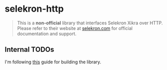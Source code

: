 # selekron-http
> This is a **non-official** library that interfaces Selekron Xikra over HTTP. Please refer to their website at [selekron.com](http://selekron.com/)
> for official documentation and support.

## Internal TODOs
I'm following [this](https://thegreatapi.com/blog/create-a-library-from-scratch/) guide for building the library.
